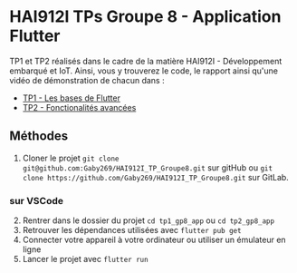 # HAI912I TPs Groupe 8 - Application Flutter

TP1 et TP2 réalisés dans le cadre de la matière HAI912I - Développement embarqué et IoT. Ainsi, vous y trouverez le code, le rapport ainsi qu'une vidéo de démonstration de chacun dans :

* [TP1 - Les bases de Flutter](TP1)
* [TP2 - Fonctionalités avancées](TP2)


## Méthodes

1. Cloner le projet `git clone git@github.com:Gaby269/HAI912I_TP_Groupe8.git` sur gitHub ou `git clone https://github.com/Gaby269/HAI912I_TP_Groupe8.git` sur GitLab.

### sur VSCode

2. Rentrer dans le dossier du projet `cd tp1_gp8_app` ou `cd tp2_gp8_app`
3. Retrouver les dépendances utilisées avec `flutter pub get`
4. Connecter votre appareil à votre ordinateur ou utiliser un émulateur en ligne
5. Lancer le projet avec `flutter run`


